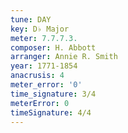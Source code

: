 ```yaml
---
tune: DAY
key: D♭ Major
meter: 7.7.7.3.
composer: H. Abbott
arranger: Annie R. Smith
year: 1771-1854
anacrusis: 4
meter_error: '0'
time_signature: 3/4
meterError: 0
timeSignature: 4/4
---
```

